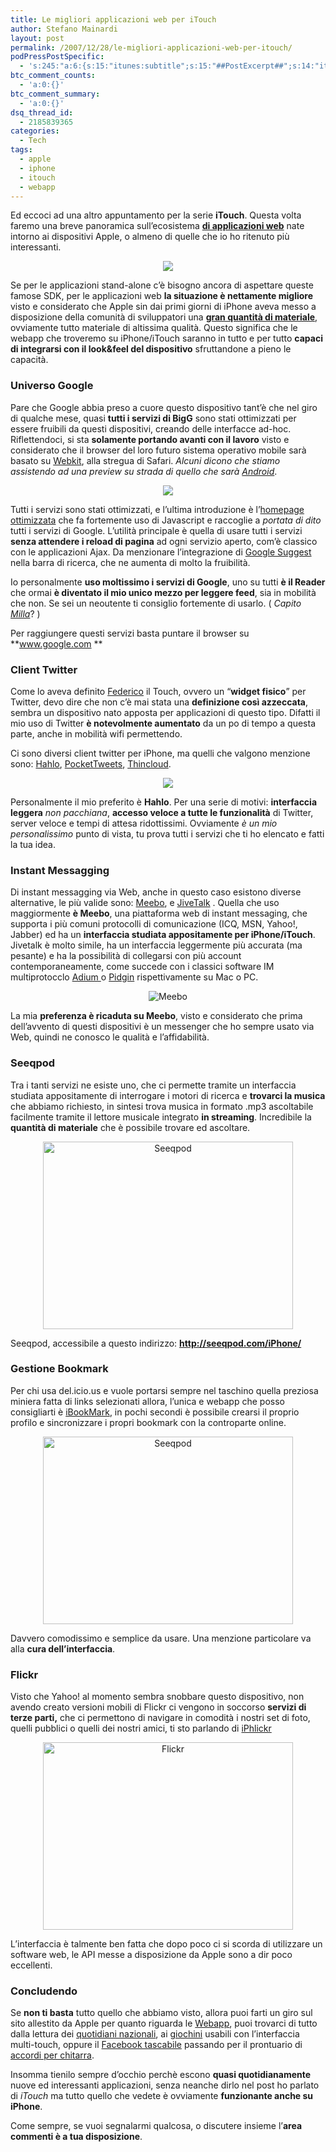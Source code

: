 ```yaml
---
title: Le migliori applicazioni web per iTouch
author: Stefano Mainardi
layout: post
permalink: /2007/12/28/le-migliori-applicazioni-web-per-itouch/
podPressPostSpecific:
  - 's:245:"a:6:{s:15:"itunes:subtitle";s:15:"##PostExcerpt##";s:14:"itunes:summary";s:15:"##PostExcerpt##";s:15:"itunes:keywords";s:17:"##WordPressCats##";s:13:"itunes:author";s:10:"##Global##";s:15:"itunes:explicit";s:2:"No";s:12:"itunes:block";s:2:"No";}";'
btc_comment_counts:
  - 'a:0:{}'
btc_comment_summary:
  - 'a:0:{}'
dsq_thread_id:
  - 2185839365
categories:
  - Tech
tags:
  - apple
  - iphone
  - itouch
  - webapp
---
```

Ed eccoci ad una altro appuntamento per la serie **iTouch**. Questa volta faremo una breve panoramica sull&#8217;ecosistema [**di applicazioni web**][1] nate intorno ai dispositivi Apple, o almeno di quelle che io ho ritenuto più interessanti.

<p align="center">
  <img src="http://www.stefanomainardi.com/wp-content/uploads/Varie/iphone_webapp.jpg" />
</p>

Se per le applicazioni stand-alone c&#8217;è bisogno ancora di aspettare queste famose SDK, per le applicazioni web **la situazione è nettamente migliore** visto e considerato che Apple sin dai primi giorni di iPhone aveva messo a disposizione della comunità di sviluppatori una **<a href="http://developer.apple.com/iphone/devcenter/" title="Iphone Dev Center" target="_blank">gran quantità di materiale</a>**, ovviamente tutto materiale di altissima qualità. Questo significa che le webapp che troveremo su iPhone/iTouch saranno in tutto e per tutto **capaci di integrarsi con il look&feel del dispositivo** sfruttandone a pieno le capacità.

<!--more-->

### Universo Google

Pare che Google abbia preso a cuore questo dispositivo tant&#8217;è che nel giro di qualche mese, quasi **tutti i servizi di BigG** sono stati ottimizzati per essere fruibili da questi dispositivi, creando delle interfacce ad-hoc. Riflettendoci, si sta **solamente portando avanti con il lavoro** visto e considerato che il browser del loro futuro sistema operativo mobile sarà basato su [Webkit][2], alla stregua di Safari. *Alcuni dicono che stiamo assistendo ad una preview su strada di quello che sarà [Android][3]*.

<p align="center">
  <img src="http://www.stefanomainardi.com/wp-content/uploads/Varie/google.jpg" />
</p>

Tutti i servizi sono stati ottimizzati, e l&#8217;ultima introduzione è l&#8217;[homepage ottimizzata][4] che fa fortemente uso di Javascript e raccoglie a *portata di dito* tutti i servizi di Google. L&#8217;utilità principale è quella di usare tutti i servizi **senza attendere i reload di pagina** ad ogni servizio aperto, com&#8217;è classico con le applicazioni Ajax. Da menzionare l&#8217;integrazione di <a href="http://labs.google.com/suggestfaq.html" target="_blank">Google Suggest</a> nella barra di ricerca, che ne aumenta di molto la fruibilità.

Io personalmente **uso moltissimo i servizi di Google**, uno su tutti **è il Reader** che ormai **è diventato il mio unico mezzo per leggere feed**, sia in mobilità che non. Se sei un neoutente ti consiglio fortemente di usarlo. ( *Capito [Milla][5]*? )

Per raggiungere questi servizi basta puntare il browser su **www.google.com **

### Client Twitter

Come lo aveva definito <a href="http://kurai.eu" title="Federico Fasce" target="_blank">Federico</a> il Touch, ovvero un &#8220;**widget fisico**&#8221; per Twitter, devo dire che non c&#8217;è mai stata una **definizione così azzeccata**, sembra un dispositivo nato apposta per applicazioni di questo tipo. Difatti il mio uso di Twitter **è notevolmente aumentato** da un po di tempo a questa parte, anche in mobilità wifi permettendo.

Ci sono diversi client twitter per iPhone, ma quelli che valgono menzione sono: <a href="http://www.hahlo.com" target="_blank">Hahlo</a>, <a href="http://pockettweets.com/" target="_blank">PocketTweets</a>, <a href="http://twitter.thincloud.com/" target="_blank">Thincloud</a>.

<p style="text-align: center">
  <img src="http://www.stefanomainardi.com/wp-content/uploads/Varie/twitter.jpg" />
</p>

Personalmente il mio preferito è **Hahlo**. Per una serie di motivi: **interfaccia leggera** *non pacchiana*, **accesso veloce a tutte le funzionalità** di Twitter, server veloce e tempi di attesa ridottissimi. Ovviamente *è un mio personalissimo* punto di vista, tu prova tutti i servizi che ti ho elencato e fatti la tua idea.

### Instant Messagging

Di instant messagging via Web, anche in questo caso esistono diverse alternative, le più valide sono: [Meebo][6], e [JiveTalk][7] . Quella che uso maggiormente **è Meebo**, una piattaforma web di instant messaging, che supporta i più comuni protocolli di comunicazione (ICQ, MSN, Yahoo!, Jabber) ed ha un **interfaccia studiata appositamente per iPhone/iTouch**. Jivetalk è molto simile, ha un interfaccia leggermente più accurata (ma pesante) e ha la possibilità di collegarsi con più account contemporaneamente, come succede con i classici software IM multiprotocclo [Adium ][8]o [Pidgin][9] rispettivamente su Mac o PC.

<p style="text-align: center">
  <img src="http://www.stefanomainardi.com/wp-content/uploads/Varie/im.jpg" alt="Meebo " />
</p>

La mia **preferenza è ricaduta su Meebo**, visto e considerato che prima dell&#8217;avvento di questi dispositivi è un messenger che ho sempre usato via Web, quindi ne conosco le qualità e l&#8217;affidabilità.

### Seeqpod

Tra i tanti servizi ne esiste uno, che ci permette tramite un interfaccia studiata appositamente di interrogare i motori di ricerca e **trovarci la musica** che abbiamo richiesto, in sintesi trova musica in formato .mp3 ascoltabile facilmente tramite il lettore musicale integrato **in streaming**. Incredibile la **quantità di materiale** che è possibile trovare ed ascoltare.

<p style="text-align: center">
  <img src="http://www.stefanomainardi.com/wp-content/uploads/Varie/seeqpod.jpg" alt="Seeqpod" height="300" width="400" />
</p>

Seeqpod, accessibile a questo indirizzo: **<http://seeqpod.com/iPhone/>**

### Gestione Bookmark

Per chi usa del.icio.us e vuole portarsi sempre nel taschino quella preziosa miniera fatta di links selezionati allora, l&#8217;unica e webapp che posso consigliarti è [iBookMark][10], in pochi secondi è possibile crearsi il proprio profilo e sincronizzare i propri bookmark con la controparte online.

<p style="text-align: center">
  <img src="http://www.stefanomainardi.com/wp-content/uploads/Varie/ibookmark.jpg" alt="Seeqpod" height="300" width="400" />
</p>

Davvero comodissimo e semplice da usare. Una menzione particolare va alla **cura dell&#8217;interfaccia**.

### Flickr

Visto che Yahoo! al momento sembra snobbare questo dispositivo, non avendo creato versioni mobili di Flickr ci vengono in soccorso **servizi di terze parti,** che ci permettono di navigare in comodità i nostri set di foto, quelli pubblici o quelli dei nostri amici, ti sto parlando di [iPhlickr][11]

<p style="text-align: center">
  <img src="http://www.stefanomainardi.com/wp-content/uploads/Varie/flickr.jpg" alt="Flickr" height="300" width="400" />
</p>

L&#8217;interfaccia è talmente ben fatta che dopo poco ci si scorda di utilizzare un software web, le API messe a disposizione da Apple sono a dir poco eccellenti.

### Concludendo

Se **non ti basta** tutto quello che abbiamo visto, allora puoi farti un giro sul sito allestito da Apple per quanto riguarda le [Webapp][12], puoi trovarci di tutto dalla lettura dei [quotidiani nazionali][13], ai [giochini][14] usabili con l&#8217;interfaccia multi-touch, oppure il [Facebook tascabile][15] passando per il prontuario di [accordi per chitarra][16].

Insomma tienilo sempre d&#8217;occhio perchè escono **quasi quotidianamente** nuove ed interessanti applicazioni, senza neanche dirlo nel post ho parlato di *iTouch* ma tutto quello che vedete è ovviamente **funzionante anche su iPhone**.

Come sempre, se vuoi segnalarmi qualcosa, o discutere insieme l&#8217;**area commenti è a tua disposizione**.

 [1]: http://www.apple.com/it/ipodtouch/webapps/
 [2]: http://webkit.org/
 [3]: http://www.stefanomainardi.com/2007/11/17/say-hello-to-android/
 [4]: http://googlemobile.blogspot.com/2007/12/google-on-iphone-fast-and-fluid.html
 [5]: http://www.millablog.net/2007/12/27/mr-touch/
 [6]: http://www.meebo.com
 [7]: http://iphone.beejive.com
 [8]: http://www.adiumx.com/
 [9]: http://www.pidgin.im
 [10]: http://ibookmark.myiphone.pl/en/
 [11]: http://www.chandlerkent.com/iphlickr/
 [12]: http://www.apple.com/webapps/index.html
 [13]: http://www.widgetinfo.net/iphone/
 [14]: http://www.apple.com/webapps/games/
 [15]: http://iphone.facebook.com/
 [16]: http://www.apple.com/webapps/utilities/modguitarscomchordlibrary.html